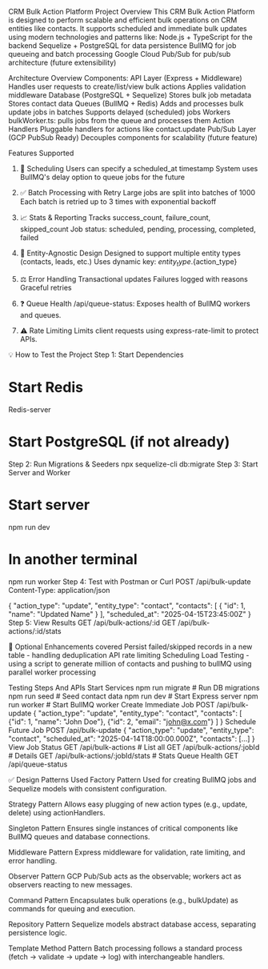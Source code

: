 CRM Bulk Action Platform 
Project Overview
This CRM Bulk Action Platform is designed to perform scalable and efficient bulk operations on CRM entities like contacts. It supports scheduled and immediate bulk updates using modern technologies and patterns like:
Node.js + TypeScript for the backend
Sequelize + PostgreSQL for data persistence
BullMQ for job queueing and batch processing
Google Cloud Pub/Sub for pub/sub architecture (future extensibility)

Architecture Overview
Components:
API Layer (Express + Middleware)
Handles user requests to create/list/view bulk actions
Applies validation middleware
Database (PostgreSQL + Sequelize)
Stores bulk job metadata
Stores contact data
Queues (BullMQ + Redis)
Adds and processes bulk update jobs in batches
Supports delayed (scheduled) jobs
Workers
bulkWorker.ts: pulls jobs from the queue and processes them
Action Handlers
Pluggable handlers for actions like contact.update
Pub/Sub Layer (GCP PubSub Ready)
Decouples components for scalability (future feature)






Features Supported
1. 📅 Scheduling
Users can specify a scheduled_at timestamp
System uses BullMQ's delay option to queue jobs for the future
2. ✅ Batch Processing with Retry
Large jobs are split into batches of 1000
Each batch is retried up to 3 times with exponential backoff

3. 📈 Stats & Reporting
Tracks success_count, failure_count, skipped_count
Job status: scheduled, pending, processing, completed, failed
4. 📎 Entity-Agnostic Design
Designed to support multiple entity types (contacts, leads, etc.)
Uses dynamic key: ${entity_type}.${action_type}
5. ⚖️ Error Handling
Transactional updates
Failures logged with reasons
Graceful retries
6. ❓ Queue Health
/api/queue-status: Exposes health of BullMQ workers and queues.
7. ⚠️ Rate Limiting
Limits client requests using express-rate-limit to protect APIs.





💡 How to Test the Project
Step 1: Start Dependencies
# Start Redis
Redis-server


# Start PostgreSQL (if not already)
Step 2: Run Migrations & Seeders
npx sequelize-cli db:migrate
Step 3: Start Server and Worker
# Start server
npm run dev

# In another terminal
npm run worker
Step 4: Test with Postman or Curl
POST /api/bulk-update
Content-Type: application/json

{
  "action_type": "update",
  "entity_type": "contact",
  "contacts": [
    { "id": 1, "name": "Updated Name" }
  ],
  "scheduled_at": "2025-04-15T23:45:00Z"
}
Step 5: View Results
GET /api/bulk-actions/:id
GET /api/bulk-actions/:id/stats

📄 Optional Enhancements covered
Persist failed/skipped records in a new table - handling deduplication
API rate limiting
Scheduling
Load Testing - using a script to generate million of contacts and pushing to bullMQ using parallel worker processing


Testing Steps And APIs
Start Services
npm run migrate     # Run DB migrations
npm run seed        # Seed contact data
npm run dev         # Start Express server
npm run worker      # Start BullMQ worker
Create Immediate Job
POST /api/bulk-update
{
  "action_type": "update",
  "entity_type": "contact",
  "contacts": [
    {"id": 1, "name": "John Doe"},
    {"id": 2, "email": "john@x.com"}
  ]
}
Schedule Future Job
POST /api/bulk-update
{
  "action_type": "update",
  "entity_type": "contact",
  "scheduled_at": "2025-04-14T18:00:00.000Z",
  "contacts": [...]
}
View Job Status
GET /api/bulk-actions              # List all
GET /api/bulk-actions/:jobId       # Details
GET /api/bulk-actions/:jobId/stats # Stats
Queue Health
GET /api/queue-status




✅ Design Patterns Used
Factory Pattern
 Used for creating BullMQ jobs and Sequelize models with consistent configuration.


Strategy Pattern
 Allows easy plugging of new action types (e.g., update, delete) using actionHandlers.


Singleton Pattern
 Ensures single instances of critical components like BullMQ queues and database connections.


Middleware Pattern
 Express middleware for validation, rate limiting, and error handling.


Observer Pattern
 GCP Pub/Sub acts as the observable; workers act as observers reacting to new messages.


Command Pattern
 Encapsulates bulk operations (e.g., bulkUpdate) as commands for queuing and execution.


Repository Pattern
 Sequelize models abstract database access, separating persistence logic.


Template Method Pattern
 Batch processing follows a standard process (fetch → validate → update → log) with interchangeable handlers.


